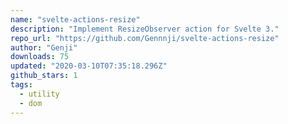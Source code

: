```yaml
---
name: "svelte-actions-resize"
description: "Implement ResizeObserver action for Svelte 3."
repo_url: "https://github.com/Gennnji/svelte-actions-resize"
author: "Genji"
downloads: 75
updated: "2020-03-10T07:35:18.296Z"
github_stars: 1
tags: 
  - utility
  - dom
---
```


